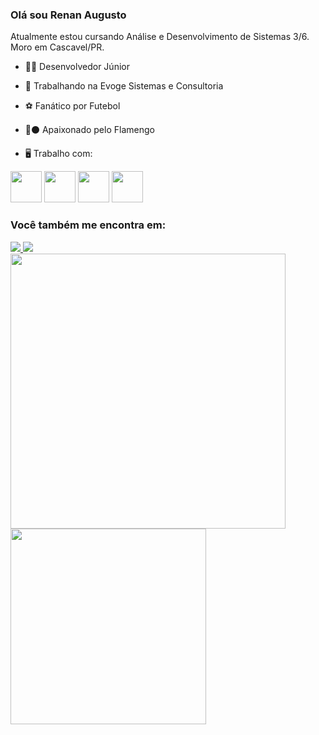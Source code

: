 ### Olá sou Renan Augusto

Atualmente estou cursando Análise e Desenvolvimento de Sistemas 3/6. Moro em Cascavel/PR.

-  🧑‍💻 Desenvolvedor Júnior

- 🏢	Trabalhando na Evoge Sistemas e Consultoria

- ⚽	Fanático por Futebol 

- 🔴⚫ Apaixonado pelo Flamengo

- 🖥️	Trabalho com:

<div display="inline">
<img width="50" height="50" src="https://cdn.jsdelivr.net/gh/devicons/devicon/icons/angularjs/angularjs-original.svg" />
<img width="50" height="50" src="https://cdn.jsdelivr.net/gh/devicons/devicon/icons/kotlin/kotlin-original.svg" />
<img width="50" height="50" src="https://cdn.jsdelivr.net/gh/devicons/devicon/icons/postgresql/postgresql-original.svg" />
<img width="50" height="50" src="https://cdn.jsdelivr.net/gh/devicons/devicon/icons/python/python-original.svg" />
</div>

### Você também me encontra em:
<a href="https://www.linkedin.com/in/renan-mendes-carlos/">
  <img src="https://img.shields.io/badge/linkedin-%230077B5.svg?style=for-the-badge&logo=linkedin&logoColor=white"/>
</a>
<a href="https://www.instagram.com/renan_a.m.c/?next=%2F">
  <img src="https://img.shields.io/badge/Instagram-%23E4405F.svg?style=for-the-badge&logo=Instagram&logoColor=white"/>
</a>

<div align="left">
    <img src="https://github-readme-stats.vercel.app/api?username=renanaug&show_icons=true&include_all_commits=true&line_height=20&hide_border=true&theme=graywhite" width="440"/>
    <img src="https://github-readme-stats.vercel.app/api/top-langs/?username=renanaug&layout=compact&theme=graywhite&hide_border=true" width="313" />
</div>
